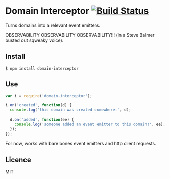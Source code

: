 # Domain Interceptor [![Build Status](https://secure.travis-ci.org/pgte/domain-interceptor.png)](http://travis-ci.org/pgte/domain-interceptor)

Turns domains into a relevant event emitters.

OBSERVABILITY OBSERVABILITY OBSERVABILITY!!! (in a Steve Balmer busted out sqweaky voice).

## Install

```bash
$ npm install domain-interceptor
```

## Use

```javascript
var i = require('domain-interceptor');

i.on('created', function(d) {
  console.log('this domain was created somewhere:', d);
  
  d.on('added', function(ee) {
    console.log('someone added an event emitter to this domain!', ee);
  });
});
```

For now, works with bare bones event emitters and http client requests.

## Licence

MIT